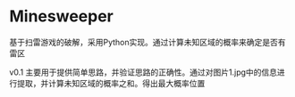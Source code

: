 # Minesweeper
基于扫雷游戏的破解，采用Python实现。通过计算未知区域的概率来确定是否有雷区

v0.1 主要用于提供简单思路，并验证思路的正确性。通过对图片1.jpg中的信息进行提取，并计算未知区域的概率之和。得出最大概率位置
